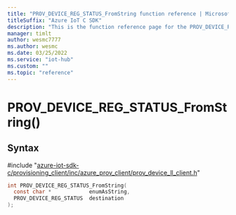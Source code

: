 ```yaml
---                             
title: "PROV_DEVICE_REG_STATUS_FromString function reference | Microsoft Docs" 
titleSuffix: "Azure IoT C SDK"            
description: "This is the function reference page for the PROV_DEVICE_REG_STATUS_FromString() function in the Azure IoT C SDK. This SDK is used with Azure IoT Hub and Azure IoT Hub Device Provisioning Service"            
manager: timlt                 
author: wesmc7777              
ms.author: wesmc               
ms.date: 03/25/2022                    
ms.service: "iot-hub"             
ms.custom: ""                
ms.topic: "reference"        
---                            
```


# PROV_DEVICE_REG_STATUS_FromString()

## Syntax

\#include "[azure-iot-sdk-c/provisioning_client/inc/azure_prov_client/prov_device_ll_client.h](../prov-device-ll-client-h.md)"  
```C
int PROV_DEVICE_REG_STATUS_FromString(
  const char *            enumAsString,
  PROV_DEVICE_REG_STATUS  destination
);
```

